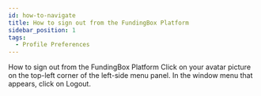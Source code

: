 ```yaml
---
id: how-to-navigate
title: How to sign out from the FundingBox Platform
sidebar_position: 1
tags:
  - Profile Preferences
---
```


How to sign out from the FundingBox Platform
Click on your avatar picture on the top-left corner of the left-side menu panel.
In the window menu that appears, click on Logout.
